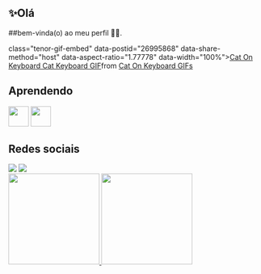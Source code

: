 ## ✨Olá
##bem-vinda(o) ao meu perfil 👋🏻.

class="tenor-gif-embed" data-postid="26995868" data-share-method="host" data-aspect-ratio="1.77778" data-width="100%"><a href="https://tenor.com/view/cat-on-keyboard-cat-keyboard-cat-computer-cat-distracting-cat-distraction-gif-26995868">Cat On Keyboard Cat Keyboard GIF</a>from <a href="https://tenor.com/search/cat+on+keyboard-gifs">Cat On Keyboard GIFs</a></div> <script type="text/javascript" async src="https://tenor.com/embed.js"></script>

## Aprendendo
<img src="https://cdn.jsdelivr.net/gh/devicons/devicon@latest/icons/cplusplus/cplusplus-plain.svg" width="40" height="40"/>
<img src="https://cdn.jsdelivr.net/gh/devicons/devicon@latest/icons/figma/figma-original.svg"  width="40" height="40"/>

## Redes sociais
<div>
<a href="https://instagram.com/yasmin_machad01" target="_blank"><img loading="lazy" src="https://img.shields.io/badge/-Instagram-%23E4405F?style=for-the-badge&logo=instagram&logoColor=white" target="_blank"></a>
<a href = "mailto:yasminmachadodasilva01@gmail.com"><img loading="lazy" src="https://img.shields.io/badge/Gmail-D14836?style=for-the-badge&logo=gmail&logoColor=white" target="_blank"></a>
</div>

<div>
<a href="https://github.com/Yasmin-Machado-da-Silva">
<img loading="lazy" height="180em" src="https://github-readme-stats.vercel.app/api/top-langs/?username=seu-usuário-aqui&layout=compact&langs_count=7&theme=dracula"/>
<img loading="lazy" height="180em" src="https://github-readme-stats.vercel.app/api?username=seu-usuário-aqui&show_icons=true&theme=dracula&include_all_commits=true&count_private=true"/>
</div>
